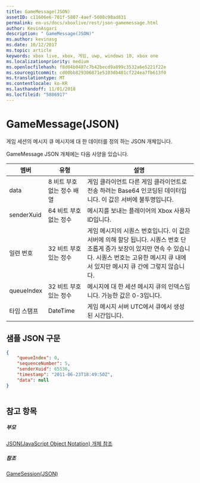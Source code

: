 ```yaml
---
title: GameMessage(JSON)
assetID: c11606e6-701f-5807-4aef-5608c98ad831
permalink: en-us/docs/xboxlive/rest/json-gamemessage.html
author: KevinAsgari
description: " GameMessage(JSON)"
ms.author: kevinasg
ms.date: 10/12/2017
ms.topic: article
keywords: xbox live, xbox, 게임, uwp, windows 10, xbox one
ms.localizationpriority: medium
ms.openlocfilehash: f8d04b0487c7b42becd9a899c3532a6e5221f22e
ms.sourcegitcommit: cd00bb829306871e5103db481cf224ea7fb613f0
ms.translationtype: MT
ms.contentlocale: ko-KR
ms.lasthandoff: 11/01/2018
ms.locfileid: "5886917"
---
```

# <a name="gamemessage-json"></a>GameMessage(JSON)
게임 세션의 메시지 큐 메시지에 대 한 데이터를 정의 하는 JSON 개체입니다. 
<a id="ID4EN"></a>

  
 
GameMessage JSON 개체에는 다음 사양을 있습니다.
 
| 멤버| 유형| 설명| 
| --- | --- | --- | 
| data| 8 비트 부호 없는 정수 배열| 게임 클라이언트 다른 게임 클라이언트로 전송 하려는 Base64 인코딩된 데이터입니다. 이 값은 서버에 불투명입니다. | 
| senderXuid| 64 비트 부호 없는 정수| 메시지를 보내는 플레이어의 Xbox 사용자 ID입니다. | 
| 일련 번호| 32 비트 부호 있는 정수| 게임 메시지의 시퀀스 번호입니다. 이 값은 서버에 의해 할당 됩니다. 시퀀스 번호 단조롭게 증가 보장이 있지만 연속 수 있습니다. 시퀀스 번호는 고유한 메시지 큐 내에서 있지만 메시지 큐 간에 그렇지 않습니다. | 
| queueIndex| 32 비트 부호 있는 정수| 메시지에 대 한 세션 메시지 큐의 인덱스입니다. 가능한 값은 0-3입니다.| 
| 타임 스탬프| DateTime| 게임 메시지 서버 UTC에서 큐에서 생성 된 시간입니다. | 
  
<a id="ID4ERC"></a>

 
## <a name="sample-json-syntax"></a>샘플 JSON 구문
 

```json
{
    "queueIndex": 0,
    "sequenceNumber": 5,
    "senderXuid": 65536,
    "timestamp": "2011-06-23T18:49:50Z",
    "data": null
}
    
```

  
<a id="ID4E1C"></a>

 
## <a name="see-also"></a>참고 항목
 
<a id="ID4E3C"></a>

 
##### <a name="parent"></a>부모 

[JSON(JavaScript Object Notation) 개체 참조](atoc-xboxlivews-reference-json.md)

  
<a id="ID4EGD"></a>

 
##### <a name="reference"></a>참조 

[GameSession(JSON)](json-gamesession.md)

   